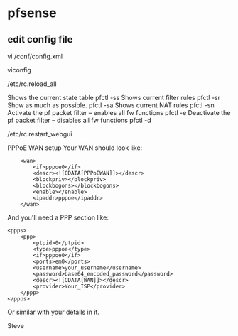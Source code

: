 # pfsense

## edit config file
vi /conf/config.xml

viconfig


/etc/rc.reload_all

Shows the current state table	pfctl -ss
Shows current filter rules	pfctl -sr
Show as much as possible.	pfctl -sa
Shows current NAT rules	pfctl -sn
Activate the pf packet filter – enables all fw functions	pfctl -e
Deactivate the pf packet filter – disables all fw functions	pfctl -d

/etc/rc.restart_webgui


PPPoE WAN setup
Your WAN should look like:

		<wan>
			<if>pppoe0</if>
			<descr><![CDATA[PPPoEWAN]]></descr>
			<blockpriv></blockpriv>
			<blockbogons></blockbogons>
			<enable></enable>
			<ipaddr>pppoe</ipaddr>
		</wan>
And you'll need a PPP section like:

	<ppps>
		<ppp>
			<ptpid>0</ptpid>
			<type>pppoe</type>
			<if>pppoe0</if>
			<ports>em0</ports>
			<username>your_username</username>
			<password>base64_encoded_password</password>
			<descr><![CDATA[WAN]]></descr>
			<provider>Your_ISP</provider>
		</ppp>
	</ppps>
Or similar with your details in it.

Steve
